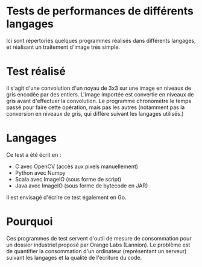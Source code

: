 # Tests de performances de différents langages

Ici sont répertoriés quelques programmes réalisés dans différents langages, et réalisant un traitement d'image très simple. 

# Test réalisé
Il s'agit d'une convolution d'un noyau de 3x3 sur une image en niveaux de gris encodée par des entiers. L'image importée est convertie en niveaux de gris avant d'effectuer la convolution. Le programme chronomètre le temps passé pour faire cette opération, mais pas les autres (notamment pas la conversion en niveaux de gris, qui diffère suivant les langages utilisés.)

# Langages
Ce test a été écrit en :
- C avec OpenCV (accès aux pixels manuellement)
- Python avec Numpy
- Scala avec ImageIO (sous forme de script)
- Java avec ImageIO (sous forme de bytecode en JAR)

Il est envisagé d'écrire ce test également en Go.
# Pourquoi

Ces programmes de test servent d'outil de mesure de consommation pour un dossier industriel proposé par Orange Labs (Lannion). Le problème est de quantifier la consommation d'un ordinateur (représentant un serveur) suivant les langages et la qualité de l'écriture du code.
